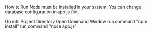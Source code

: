 How to Run
Node must be installed in your system.
You can change database configuration in app.js file.

Go into Project Directory
Open Command Window
run command "npm install"
run command "node app.js"
